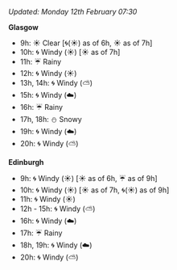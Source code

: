 *Updated: Monday 12th February 07:30*

**Glasgow**

* 9h: :sunny: Clear [:cyclone:(:sunny:) as of 6h, :sunny: as of 7h]
* 10h: :cyclone: Windy (:sunny:) [:sunny: as of 7h]
* 11h: :umbrella: Rainy
* 12h: :cyclone: Windy (:sunny:)
* 13h, 14h: :cyclone: Windy (:partly_sunny:)
* 15h: :cyclone: Windy (:cloud:)
* 16h: :umbrella: Rainy
* 17h, 18h: :snowman: Snowy
* 19h: :cyclone: Windy (:cloud:)
* 20h: :cyclone: Windy (:partly_sunny:)

**Edinburgh**

* 9h: :cyclone: Windy (:sunny:) [:sunny: as of 6h, :umbrella: as of 9h]
* 10h: :cyclone: Windy (:sunny:) [:sunny: as of 7h, :cyclone:(:sunny:) as of 9h]
* 11h: :cyclone: Windy (:sunny:)
* 12h - 15h: :cyclone: Windy (:partly_sunny:)
* 16h: :cyclone: Windy (:cloud:)
* 17h: :umbrella: Rainy
* 18h, 19h: :cyclone: Windy (:cloud:)
* 20h: :cyclone: Windy (:partly_sunny:)
